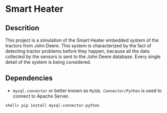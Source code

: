# Smart Heater
## Descrition
This project is a simulation of the Smart Heater embedded system of the tractors from John Deere. This system is characterized by the fact of detecting tractor problems before they happen, because all the data collected by the sensors is sent to the John Deere database. Every single detail of the system is being considered.

## Dependencies
* `mysql.connector` or better known as `MySQL Connector/Python` is used to connect to Apache Server.
```
shell> pip install mysql-connector-python
```
